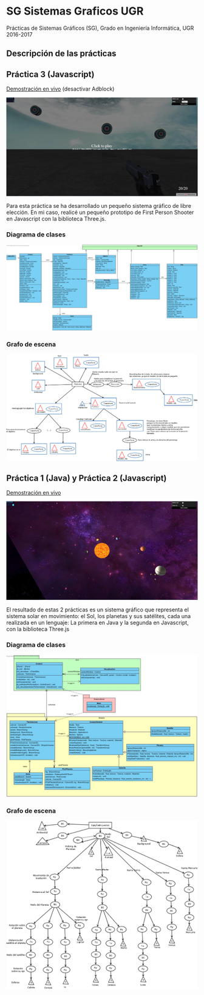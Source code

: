 # SG Sistemas Graficos UGR

Prácticas de Sistemas Gráficos (SG), Grado en Ingeniería Informática, UGR 2016-2017

## Descripción de las prácticas

## Práctica 3 (Javascript)

[Demostración en vivo](https://byob1r.000webhostapp.com/SG/P3)
(desactivar Adblock)

![alt text](https://github.com/danidiaz1/SG-Sistemas-Graficos-UGR/blob/master/P3/imgs/muestra.png "Práctica 3")

Para esta práctica se ha desarrollado un pequeño sistema gráfico de libre elección. En mi caso, realicé un pequeño prototipo de First Person Shooter en Javascript con la biblioteca Three.js.

### Diagrama de clases

![alt text](https://github.com/danidiaz1/SG-Sistemas-Graficos-UGR/blob/master/P3/doc/Diagrama_clases_extendido.jpg "Diagrama de clases")

### Grafo de escena

![alt text](https://github.com/danidiaz1/SG-Sistemas-Graficos-UGR/blob/master/P3/doc/Grafo_de_escena.png "Grafo de escena")

## Práctica 1 (Java) y Práctica 2 (Javascript)

[Demostración en vivo](https://byob1r.000webhostapp.com/SG/P2)

![alt text](https://github.com/danidiaz1/SG-Sistemas-Graficos-UGR/blob/master/P2/imgs/muestra.png "Práctica 1 y 2")

El resultado de estas 2 prácticas es un sistema gráfico que representa el sistema solar en movimiento: el Sol, los planetas y sus satélites, cada una realizada en un lenguaje: La primera en Java y la segunda en Javascript, con la biblioteca Three.js

### Diagrama de clases

![alt text](https://github.com/danidiaz1/SG-Sistemas-Graficos-UGR/blob/master/P1/doc/class-diagram.jpg "Diagrama de clases")

### Grafo de escena

![alt text](https://github.com/danidiaz1/SG-Sistemas-Graficos-UGR/blob/master/P1/doc/grafo_escena.png "Grafo de escena")
